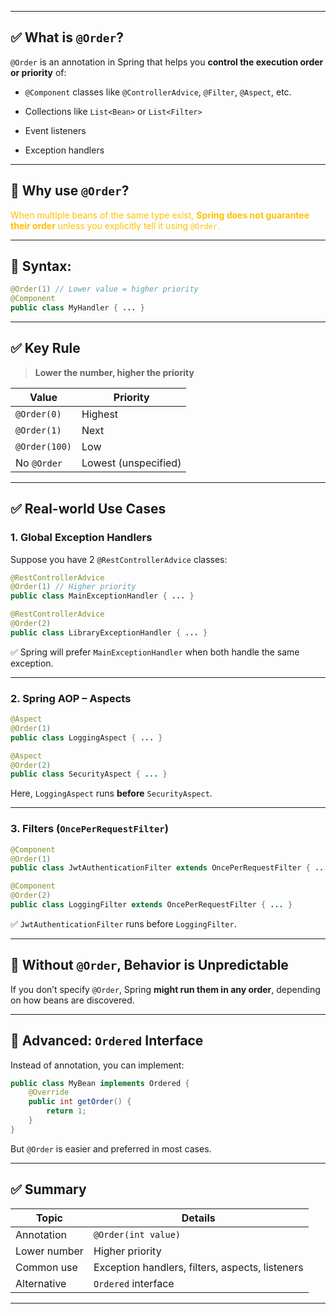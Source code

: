 
---

## ✅ What is `@Order`?

`@Order` is an annotation in Spring that helps you **control the execution order or priority** of:

- `@Component` classes like `@ControllerAdvice`, `@Filter`, `@Aspect`, etc.
    
- Collections like `List<Bean>` or `List<Filter>`
    
- Event listeners
    
- Exception handlers
    

---

## 🧠 Why use `@Order`?

<font color="#ffc000">When multiple beans of the same type exist, **Spring does not guarantee their order** unless you explicitly tell it using `@Order`.</font>

---

## 🧪 Syntax:

```java
@Order(1) // Lower value = higher priority
@Component
public class MyHandler { ... }
```

---

## ✅ Key Rule

> **Lower the number, higher the priority**

| Value         | Priority             |
| ------------- | -------------------- |
| `@Order(0)`   | Highest              |
| `@Order(1)`   | Next                 |
| `@Order(100)` | Low                  |
| No `@Order`   | Lowest (unspecified) |

---

## ✅ Real-world Use Cases

### 1. **Global Exception Handlers**

Suppose you have 2 `@RestControllerAdvice` classes:

```java
@RestControllerAdvice
@Order(1) // Higher priority
public class MainExceptionHandler { ... }

@RestControllerAdvice
@Order(2)
public class LibraryExceptionHandler { ... }
```

✅ Spring will prefer `MainExceptionHandler` when both handle the same exception.

---

### 2. **Spring AOP – Aspects**

```java
@Aspect
@Order(1)
public class LoggingAspect { ... }

@Aspect
@Order(2)
public class SecurityAspect { ... }
```

Here, `LoggingAspect` runs **before** `SecurityAspect`.

---

### 3. **Filters (`OncePerRequestFilter`)**

```java
@Component
@Order(1)
public class JwtAuthenticationFilter extends OncePerRequestFilter { ... }

@Component
@Order(2)
public class LoggingFilter extends OncePerRequestFilter { ... }
```

✅ `JwtAuthenticationFilter` runs before `LoggingFilter`.

---

## 🚫 Without `@Order`, Behavior is Unpredictable

If you don’t specify `@Order`, Spring **might run them in any order**, depending on how beans are discovered.

---

## 🧠 Advanced: `Ordered` Interface

Instead of annotation, you can implement:

```java
public class MyBean implements Ordered {
    @Override
    public int getOrder() {
        return 1;
    }
}
```

But `@Order` is easier and preferred in most cases.

---

## ✅ Summary

|Topic|Details|
|---|---|
|Annotation|`@Order(int value)`|
|Lower number|Higher priority|
|Common use|Exception handlers, filters, aspects, listeners|
|Alternative|`Ordered` interface|

---
